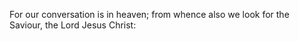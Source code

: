 For our conversation is in heaven; from whence also we look for the Saviour, the Lord Jesus Christ:
